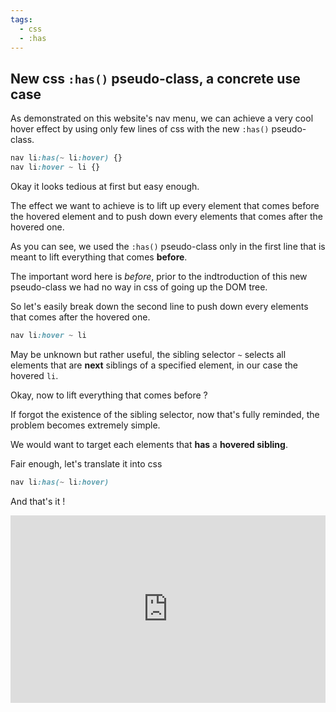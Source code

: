 ```yaml
---
tags: 
  - css
  - :has
---
```

## New css `:has()` pseudo-class, a concrete use case
As demonstrated on this website's nav menu, we can achieve a very cool hover effect by using only few lines of css with the new `:has()` pseudo-class.

```css
nav li:has(~ li:hover) {}
nav li:hover ~ li {}
```

Okay it looks tedious at first but easy enough.

The effect we want to achieve is to lift up every element that comes before the hovered element and to push down every elements that comes after the hovered one.

As you can see, we used the `:has()` pseudo-class only in the first line that is meant to lift everything that comes **before**.

The important word here is *before*, prior to the indtroduction of this new pseudo-class we had no way in css of going up the DOM tree.

So let's easily break down the second line to push down every elements that comes after the hovered one.

```css
nav li:hover ~ li
```
May be unknown but rather useful, the sibling selector `~` selects all elements that are **next** siblings of a specified element, in our case the hovered `li`.

Okay, now to lift everything that comes before ?

If forgot the existence of the sibling selector, now that's fully reminded, the problem becomes extremely simple.

We would want to target each elements that **has** a **hovered sibling**.

Fair enough, let's translate it into css
```css
nav li:has(~ li:hover)
```

And that's it !

<div class="cp_embed_wrapper"><iframe allowfullscreen="true" allowpaymentrequest="true" allowtransparency="true" class="cp_embed_iframe " frameborder="0" height="300" width="100%" name="cp_embed_1" scrolling="no" src="https://codepen.io/brtheo/embed/RwYWqbw?height=300&amp;theme-id=dark&amp;default-tab=css%2Cresult&amp;slug-hash=RwYWqbw&amp;user=brtheo&amp;name=cp_embed_1" style="width: 100%; overflow:hidden; display:block;" title="CodePen Embed" loading="lazy" id="cp_embed_RwYWqbw"></iframe></div>
